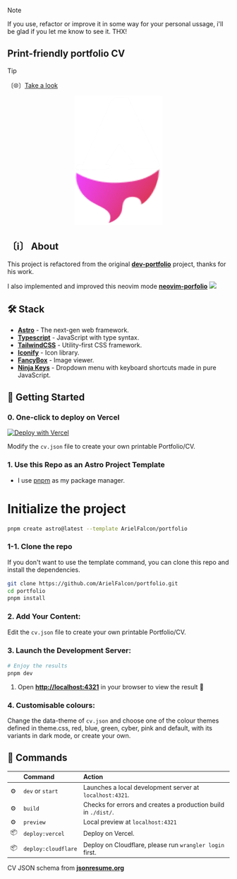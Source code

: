 > [!NOTE]
> If you use, refactor or improve it in some way for your personal ussage, i'll be glad if you let me know to see it. THX!

## Print-friendly portfolio CV

> [!TIP]
> 〔🌐〕[Take a look](https://www.arielfalcon.me)
<p align = "center">
    <img src="public/astro-vim.png" alt="logo" width="200"/>
</p>

## 〔ℹ〕 About

This project is refactored from the original [**dev-portfolio**](https://github.com/Smilesharks/dev-portfolio) project, thanks for his work.

I also implemented and improved this neovim mode [**neovim-porfolio**](https://github.com/albertoperdomo2/astro-vim)
![](public/demo.gif)

## 🛠️ Stack

- [**Astro**](https://astro.build/) - The next-gen web framework.
- [**Typescript**](https://www.typescriptlang.org/) - JavaScript with type syntax.
- [**TailwindCSS**](https://tailwindcss.com/) - Utility-first CSS framework.
- [**Iconify**](https://iconify.design/) - Icon library.
- [**FancyBox**](https://fancyapps.com/fancybox/3/) - Image viewer.
- [**Ninja Keys**](https://github.com/ssleptsov/ninja-keys) - Dropdown menu with keyboard shortcuts made in pure JavaScript.

## 🚀 Getting Started

### 0. One-click to deploy on Vercel
[![Deploy with Vercel](https://vercel.com/button)](https://vercel.com/new/clone?repository-url=https://github.com/ArielFalcon/portfolio&project-name=portfolio&repository-name=portfolio)

Modify the `cv.json` file to create your own printable Portfolio/CV.

### 1. Use this Repo as an Astro Project Template 

- I use [pnpm](https://pnpm.io/installation) as my package manager.

# Initialize the project
```bash
pnpm create astro@latest --template ArielFalcon/portfolio
```

### 1-1. Clone the repo
If you don't want to use the template command, you can clone this repo and install the dependencies.

```bash
git clone https://github.com/ArielFalcon/portfolio.git
cd portfolio
pnpm install
```

### 2. Add Your Content:

Edit the `cv.json` file to create your own printable Portfolio/CV.

### 3. Launch the Development Server:

```bash
# Enjoy the results
pnpm dev
```
1. Open [**http://localhost:4321**](http://localhost:4321/) in your browser to view the result 🚀

### 4. Customisable colours:
Change the data-theme of `cv.json` and choose one of the colour themes defined in theme.css, red, blue, green, cyber, pink and default, with its variants in dark mode, or create your own.

## 🧞 Commands

|     | Command         | Action                                                                       |
| :-- | :-------------- | :--------------------------------------------------------------------------- |
| ⚙️  | `dev` or `start` | Launches a local development server at `localhost:4321`.                   |
| ⚙️  | `build`         | Checks for errors and creates a production build in `./dist/`. |
| ⚙️  | `preview`       | Local preview at `localhost:4321`                                       |
| 📦  | `deploy:vercel`         | Deploy on Vercel.                           |
| 📦 | `deploy:cloudflare`       | Deploy on Cloudflare, please run `wrangler login` first.                                           |                                |

CV JSON schema from [**jsonresume.org**](https://jsonresume.org/schema/)
